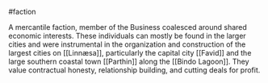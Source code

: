 #faction

A mercantile faction, member of the Business coalesced around shared economic interests. These individuals can mostly be found in the larger cities and were instrumental in the organization and construction of the largest cities on [[Linnæsa]], particularly the capital city [[Favid]] and the large southern coastal town [[Parthin]] along the [[Bindo Lagoon]]. They value contractual honesty, relationship building, and cutting deals for profit.